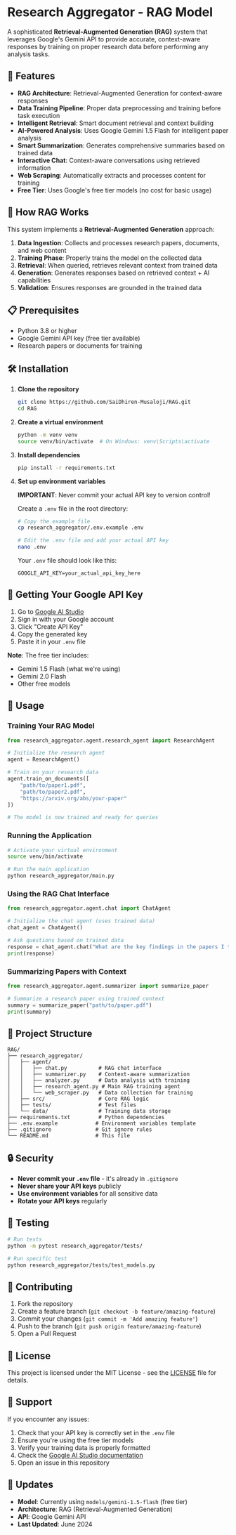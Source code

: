 # Research Aggregator - RAG Model

A sophisticated **Retrieval-Augmented Generation (RAG)** system that leverages Google's Gemini API to provide accurate, context-aware responses by training on proper research data before performing any analysis tasks.

## 🚀 Features

- **RAG Architecture**: Retrieval-Augmented Generation for context-aware responses
- **Data Training Pipeline**: Proper data preprocessing and training before task execution
- **Intelligent Retrieval**: Smart document retrieval and context building
- **AI-Powered Analysis**: Uses Google Gemini 1.5 Flash for intelligent paper analysis
- **Smart Summarization**: Generates comprehensive summaries based on trained data
- **Interactive Chat**: Context-aware conversations using retrieved information
- **Web Scraping**: Automatically extracts and processes content for training
- **Free Tier**: Uses Google's free tier models (no cost for basic usage)

## 🔬 How RAG Works

This system implements a **Retrieval-Augmented Generation** approach:

1. **Data Ingestion**: Collects and processes research papers, documents, and web content
2. **Training Phase**: Properly trains the model on the collected data
3. **Retrieval**: When queried, retrieves relevant context from trained data
4. **Generation**: Generates responses based on retrieved context + AI capabilities
5. **Validation**: Ensures responses are grounded in the trained data

## 📋 Prerequisites

- Python 3.8 or higher
- Google Gemini API key (free tier available)
- Research papers or documents for training

## 🛠️ Installation

1. **Clone the repository**
   ```bash
   git clone https://github.com/SaiDhiren-Musaloji/RAG.git
   cd RAG
   ```

2. **Create a virtual environment**
   ```bash
   python -m venv venv
   source venv/bin/activate  # On Windows: venv\Scripts\activate
   ```

3. **Install dependencies**
   ```bash
   pip install -r requirements.txt
   ```

4. **Set up environment variables**
   
   **IMPORTANT**: Never commit your actual API key to version control!
   
   Create a `.env` file in the root directory:
   ```bash
   # Copy the example file
   cp research_aggregator/.env.example .env
   
   # Edit the .env file and add your actual API key
   nano .env
   ```
   
   Your `.env` file should look like this:
   ```
   GOOGLE_API_KEY=your_actual_api_key_here
   ```

## 🔑 Getting Your Google API Key

1. Go to [Google AI Studio](https://makersuite.google.com/app/apikey)
2. Sign in with your Google account
3. Click "Create API Key"
4. Copy the generated key
5. Paste it in your `.env` file

**Note**: The free tier includes:
- Gemini 1.5 Flash (what we're using)
- Gemini 2.0 Flash
- Other free models

## 🚀 Usage

### Training Your RAG Model

```python
from research_aggregator.agent.research_agent import ResearchAgent

# Initialize the research agent
agent = ResearchAgent()

# Train on your research data
agent.train_on_documents([
    "path/to/paper1.pdf",
    "path/to/paper2.pdf",
    "https://arxiv.org/abs/your-paper"
])

# The model is now trained and ready for queries
```

### Running the Application

```bash
# Activate your virtual environment
source venv/bin/activate

# Run the main application
python research_aggregator/main.py
```

### Using the RAG Chat Interface

```python
from research_aggregator.agent.chat import ChatAgent

# Initialize the chat agent (uses trained data)
chat_agent = ChatAgent()

# Ask questions based on trained data
response = chat_agent.chat("What are the key findings in the papers I trained on?")
print(response)
```

### Summarizing Papers with Context

```python
from research_aggregator.agent.summarizer import summarize_paper

# Summarize a research paper using trained context
summary = summarize_paper("path/to/paper.pdf")
print(summary)
```

## 📁 Project Structure

```
RAG/
├── research_aggregator/
│   ├── agent/
│   │   ├── chat.py          # RAG chat interface
│   │   ├── summarizer.py    # Context-aware summarization
│   │   ├── analyzer.py      # Data analysis with training
│   │   ├── research_agent.py # Main RAG training agent
│   │   └── web_scraper.py   # Data collection for training
│   ├── src/                 # Core RAG logic
│   ├── tests/               # Test files
│   └── data/                # Training data storage
├── requirements.txt         # Python dependencies
├── .env.example            # Environment variables template
├── .gitignore              # Git ignore rules
└── README.md               # This file
```

## 🔒 Security

- **Never commit your `.env` file** - it's already in `.gitignore`
- **Never share your API keys** publicly
- **Use environment variables** for all sensitive data
- **Rotate your API keys** regularly

## 🧪 Testing

```bash
# Run tests
python -m pytest research_aggregator/tests/

# Run specific test
python research_aggregator/tests/test_models.py
```

## 📝 Contributing

1. Fork the repository
2. Create a feature branch (`git checkout -b feature/amazing-feature`)
3. Commit your changes (`git commit -m 'Add amazing feature'`)
4. Push to the branch (`git push origin feature/amazing-feature`)
5. Open a Pull Request

## 📄 License

This project is licensed under the MIT License - see the [LICENSE](LICENSE) file for details.

## 🤝 Support

If you encounter any issues:
1. Check that your API key is correctly set in the `.env` file
2. Ensure you're using the free tier models
3. Verify your training data is properly formatted
4. Check the [Google AI Studio documentation](https://ai.google.dev/docs)
5. Open an issue in this repository

## 🔄 Updates

- **Model**: Currently using `models/gemini-1.5-flash` (free tier)
- **Architecture**: RAG (Retrieval-Augmented Generation)
- **API**: Google Gemini API
- **Last Updated**: June 2024 